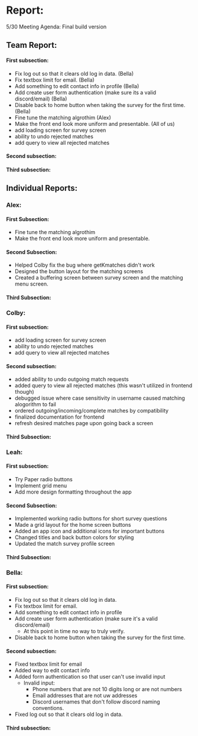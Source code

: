 # Report:

5/30 Meeting Agenda:
Final build version

## Team Report:
#### First subsection:
- Fix log out so that it clears old log in data. (Bella)
- Fix textbox limit for email. (Bella)
- Add something to edit contact info in profile (Bella)
- Add create user form authentication (make sure its a valid discord/email) (Bella)
- Disable back to home button when taking the survey for the first time. (Bella)
- Fine tune the matching algrothim (Alex)
- Make the front end look more uniform and presentable. (All of us)
- add loading screen for survey screen
- ability to undo rejected matches
- add query to view all rejected matches

#### Second subsection:


#### Third subsection:


## Individual Reports:

### Alex:
#### First Subsection:
- Fine tune the matching algrothim
- Make the front end look more uniform and presentable.

#### Second Subsection:
- Helped Colby fix the bug where getKmatches didn't work
- Designed the button layout for the matching screens
- Created a buffering screen between survey screen and
  the matching menu screen.
#### Third Subsection:


### Colby:
#### First subsection:
- add loading screen for survey screen
- ability to undo rejected matches
- add query to view all rejected matches

#### Second subsection:
- added ability to undo outgoing match requests
- added query to view all rejected matches (this wasn't utilized in frontend though)
- debugged issue where case sensitivity in username caused matching alogorithm to fail
- ordered outgoing/incoming/complete matches by compatibility
- finalized documentation for frontend
- refresh desired matches page upon going back a screen

#### Third Subsection:


### Leah:
#### First subsection:
- Try Paper radio buttons
- Implement grid menu
- Add more design formatting throughout the app

#### Second Subsection:
- Implemented working radio buttons for short survey questions
- Made a grid layout for the home screen buttons
- Added an app icon and additional icons for important buttons
- Changed titles and back button colors for styling
- Updated the match survey profile screen 

#### Third Subsection:


### Bella:
#### First subsection:
- Fix log out so that it clears old log in data.
- Fix textbox limit for email.
- Add something to edit contact info in profile
- Add create user form authentication (make sure it's a valid discord/email)
    - At this point in time no way to truly verify.
- Disable back to home button when taking the survey for the first time.

#### Second subsection:
- Fixed textbox limit for email
- Added way to edit contact info
- Added form authentication so that user can't use invalid input
  - Invalid input:
    - Phone numbers that are not 10 digits long or are not numbers
    - Email addresses that are not uw addresses
    - Discord usernames that don't follow discord naming conventions.
- Fixed log out so that it clears old log in data.

#### Third subsection:

